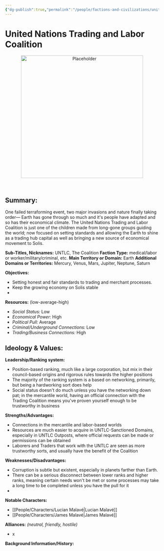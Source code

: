 ```yaml
---
{"dg-publish":true,"permalink":"/people/factions-and-civilizations/united-nations-trading-and-labor-coalition/","tags":["faction","earth","mercantile","labor","masterlist"],"dgHomeLink":true,"dgShowLocalGraph":true,"dgShowFileTree":true}
---
```



# United Nations Trading and Labor Coalition

<p align="center">
    <img src="IMAGE.jpg" alt="Placeholder" width="400px">
</p>

<br>

## Summary:

One failed terraforming event, two major invasions and nature finally taking order— Earth has gone through so much and it's people have adapted and so has their economical climate. The United Nations Trading and Labor Coalition is just one of the children made from long-gone groups guiding the world; now focused on setting standards and allowing the Earth to shine as a trading hub capital as well as bringing a new source of economical movement to Solis. 
<br>

**Sub-Titles, Nicknames:** UNTLC, The Coalition
**Faction Type:** medical/labor or worker/military/criminal, etc.
**Main Territory or Domain:** Earth
**Additional Domains or Territories:** Mercury, Venus, Mars, Jupiter, Neptune, Saturn

**Objectives:**
- Setting honest and fair standards to trading and merchant processes.
-  Keep the growing economy on Solis stable
- 

**Resources:** (low-average-high)
- *Social Status:* Low
- *Economical Power:* High
- *Political Pull:* Average
- *Criminal/Underground Connections:* Low
- *Trading/Business Connections:* High

**Ideology & Values:**
- 

**Leadership/Ranking system:**
- Position-based ranking, much like a large corporation, but mix in their council-based origins and rigorous rules towards the higher positions
- The majority of the ranking system is a based on networking, primarily, but being a hardworking sort does help
- Social status doesn't do much unless you have the networking down pat; in the mercantile world, having an official connection with the Trading Coalition means you've proven yourself enough to be trustworthy in business

**Strengths/Advantages:**
- Connections in the mercantile and labor-based worlds
- Resources are much easier to acquire in UNTLC-Sanctioned Domains, especially in UNTLC Outposts, where official requests can be made or permissions can be obtained
- Laborers and Traders that work with the UNTLC are seen as more trustworthy sorts, and usually have the benefit of the Coalition

**Weaknesses/Disadvantages:**
- Corruption is subtle but existent, especially in planets farther than Earth.
- There can be a serious disconnect between lower ranks and higher ranks, meaning certain needs won't be met or some processes may take a long time to be completed unless you have the pull for it
- 

**Notable Characters:**
- [[People/Characters/Lucian Malavé\|Lucian Malavé]]
- [[People/Characters/James Malavé\|James Malavé]]

**Alliances:** *(neutral, friendly, hostile)*
- x

**Background Information/History:**